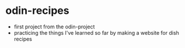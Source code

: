 # odin-recipes
- first project from the odin-project
- practicing the things I've learned so far by making a website for dish recipes